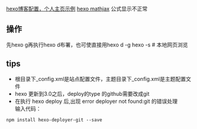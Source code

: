 [hexo博客配置，个人主页示例](https://xzhewei.github.io/2017/09/29/Hexo-%E6%90%AD%E5%BB%BA%E4%B8%AA%E4%BA%BA%E5%8D%9A%E5%AE%A2/)
[hexo mathjax](http://yelog.org/2017/07/05/3-hexo-mathjax/)
公式显示不正常
## 操作
先hexo g再执行hexo d布署，也可使直接用hexo d -g
hexo -s # 本地网页浏览

## tips
- 根目录下_config.xml是站点配置文件，主题目录下_config.xml是主题配置文件
- hexo 更新到3.0之后，deploy的type 的github需要改成git
- 在执行 hexo deploy 后,出现 error deployer not found:git 的错误处理   
输入代码：
```shell
npm install hexo-deployer-git --save
```